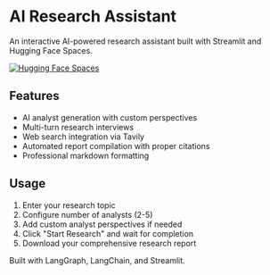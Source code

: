 # AI Research Assistant 

An interactive AI-powered research assistant built with Streamlit and Hugging Face Spaces.

[![Hugging Face Spaces](https://img.shields.io/badge/🤗%20View%20on%20Hugging%20Face-blue?logo=huggingface&logoColor=white)](https://huggingface.co/spaces/TamirG765/AI-Research-Assistant)

## Features
- AI analyst generation with custom perspectives
- Multi-turn research interviews
- Web search integration via Tavily
- Automated report compilation with proper citations
- Professional markdown formatting

## Usage
1. Enter your research topic
2. Configure number of analysts (2-5)
3. Add custom analyst perspectives if needed
4. Click "Start Research" and wait for completion
5. Download your comprehensive research report

Built with LangGraph, LangChain, and Streamlit.